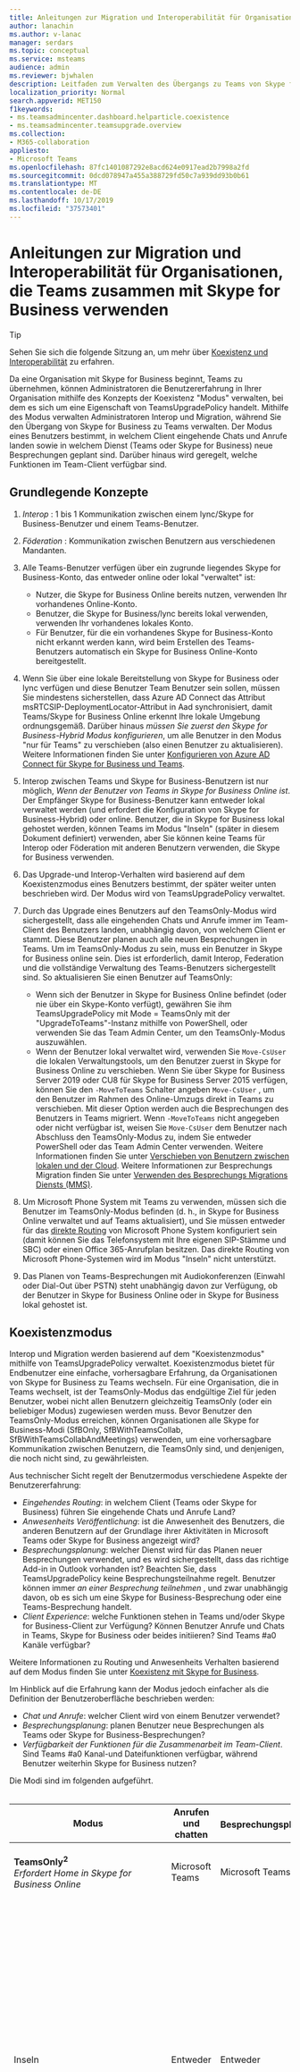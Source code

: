 ```yaml
---
title: Anleitungen zur Migration und Interoperabilität für Organisationen, die Teams zusammen mit Skype for Business verwenden
author: lanachin
ms.author: v-lanac
manager: serdars
ms.topic: conceptual
ms.service: msteams
audience: admin
ms.reviewer: bjwhalen
description: Leitfaden zum Verwalten des Übergangs zu Teams von Skype for Business
localization_priority: Normal
search.appverid: MET150
f1keywords:
- ms.teamsadmincenter.dashboard.helparticle.coexistence
- ms.teamsadmincenter.teamsupgrade.overview
ms.collection:
- M365-collaboration
appliesto:
- Microsoft Teams
ms.openlocfilehash: 87fc1401087292e8acd624e0917ead2b7998a2fd
ms.sourcegitcommit: 0dcd078947a455a388729fd50c7a939dd93b0b61
ms.translationtype: MT
ms.contentlocale: de-DE
ms.lasthandoff: 10/17/2019
ms.locfileid: "37573401"
---
```

# <a name="migration-and-interoperability-guidance-for-organizations-using-teams-together-with-skype-for-business"></a>Anleitungen zur Migration und Interoperabilität für Organisationen, die Teams zusammen mit Skype for Business verwenden

> [!Tip] 
> Sehen Sie sich die folgende Sitzung an, um mehr über [Koexistenz und Interoperabilität](https://aka.ms/teams-upgrade-coexistence-interop) zu erfahren.

Da eine Organisation mit Skype for Business beginnt, Teams zu übernehmen, können Administratoren die Benutzererfahrung in Ihrer Organisation mithilfe des Konzepts der Koexistenz "Modus" verwalten, bei dem es sich um eine Eigenschaft von TeamsUpgradePolicy handelt. Mithilfe des Modus verwalten Administratoren Interop und Migration, während Sie den Übergang von Skype for Business zu Teams verwalten.  Der Modus eines Benutzers bestimmt, in welchem Client eingehende Chats und Anrufe landen sowie in welchem Dienst (Teams oder Skype for Business) neue Besprechungen geplant sind. Darüber hinaus wird geregelt, welche Funktionen im Team-Client verfügbar sind. 


## <a name="fundamental-concepts"></a>Grundlegende Konzepte

1.  *Interop* : 1 bis 1 Kommunikation zwischen einem lync/Skype for Business-Benutzer und einem Teams-Benutzer.

2.  *Föderation* : Kommunikation zwischen Benutzern aus verschiedenen Mandanten.

3.  Alle Teams-Benutzer verfügen über ein zugrunde liegendes Skype for Business-Konto, das entweder online oder lokal "verwaltet" ist:
    - Nutzer, die Skype for Business Online bereits nutzen, verwenden Ihr vorhandenes Online-Konto.
    - Benutzer, die Skype for Business/lync bereits lokal verwenden, verwenden Ihr vorhandenes lokales Konto.
    - Für Benutzer, für die ein vorhandenes Skype for Business-Konto nicht erkannt werden kann, wird beim Erstellen des Teams-Benutzers automatisch ein Skype for Business Online-Konto bereitgestellt.

4.  Wenn Sie über eine lokale Bereitstellung von Skype for Business oder lync verfügen und diese Benutzer Team Benutzer sein sollen, müssen Sie mindestens sicherstellen, dass Azure AD Connect das Attribut msRTCSIP-DeploymentLocator-Attribut in Aad synchronisiert, damit Teams/Skype for Business Online erkennt Ihre lokale Umgebung ordnungsgemäß. Darüber hinaus *müssen Sie zuerst den Skype for Business-Hybrid Modus konfigurieren*, um alle Benutzer in den Modus "nur für Teams" zu verschieben (also einen Benutzer zu aktualisieren). Weitere Informationen finden Sie unter [Konfigurieren von Azure AD Connect für Skype for Business und Teams](https://docs.microsoft.com/en-us/SkypeForBusiness/hybrid/configure-azure-ad-connect).

5.  Interop zwischen Teams und Skype for Business-Benutzern ist nur möglich, *Wenn der Benutzer von Teams in Skype for Business Online ist*. Der Empfänger Skype for Business-Benutzer kann entweder lokal verwaltet werden (und erfordert die Konfiguration von Skype for Business-Hybrid) oder online. Benutzer, die in Skype for Business lokal gehostet werden, können Teams im Modus "Inseln" (später in diesem Dokument definiert) verwenden, aber Sie können keine Teams für Interop oder Föderation mit anderen Benutzern verwenden, die Skype for Business verwenden.  

6.  Das Upgrade-und Interop-Verhalten wird basierend auf dem Koexistenzmodus eines Benutzers bestimmt, der später weiter unten beschrieben wird. Der Modus wird von TeamsUpgradePolicy verwaltet. 

7.  Durch das Upgrade eines Benutzers auf den TeamsOnly-Modus wird sichergestellt, dass alle eingehenden Chats und Anrufe immer im Team-Client des Benutzers landen, unabhängig davon, von welchem Client er stammt. Diese Benutzer planen auch alle neuen Besprechungen in Teams. Um im TeamsOnly-Modus zu sein, muss ein Benutzer in Skype for Business online sein. Dies ist erforderlich, damit Interop, Federation und die vollständige Verwaltung des Teams-Benutzers sichergestellt sind. So aktualisieren Sie einen Benutzer auf TeamsOnly:
    - Wenn sich der Benutzer in Skype for Business Online befindet (oder nie über ein Skype-Konto verfügt), gewähren Sie ihm TeamsUpgradePolicy mit Mode = TeamsOnly mit der "UpgradeToTeams"-Instanz mithilfe von PowerShell, oder verwenden Sie das Team Admin Center, um den TeamsOnly-Modus auszuwählen.
    - Wenn der Benutzer lokal verwaltet wird, verwenden Sie `Move-CsUser` die lokalen Verwaltungstools, um den Benutzer zuerst in Skype for Business Online zu verschieben.  Wenn Sie über Skype for Business Server 2019 oder CU8 für Skype for Business Server 2015 verfügen, können Sie den `-MoveToTeams` Schalter angeben `Move-CsUser` , um den Benutzer im Rahmen des Online-Umzugs direkt in Teams zu verschieben. Mit dieser Option werden auch die Besprechungen des Benutzers in Teams migriert. Wenn `-MoveToTeams` nicht angegeben oder nicht verfügbar ist, weisen Sie `Move-CsUser` dem Benutzer nach Abschluss den TeamsOnly-Modus zu, indem Sie entweder PowerShell oder das Team Admin Center verwenden. Weitere Informationen finden Sie unter [Verschieben von Benutzern zwischen lokalen und der Cloud](https://docs.microsoft.com/skypeforbusiness/hybrid/move-users-between-on-premises-and-cloud).  Weitere Informationen zur Besprechungs Migration finden Sie unter [Verwenden des Besprechungs Migrations Diensts (MMS)](https://docs.microsoft.com/skypeforbusiness/audio-conferencing-in-office-365/setting-up-the-meeting-migration-service-mms).

8.  Um Microsoft Phone System mit Teams zu verwenden, müssen sich die Benutzer im TeamsOnly-Modus befinden (d. h., in Skype for Business Online verwaltet und auf Teams aktualisiert), und Sie müssen entweder für das [direkte Routing](https://techcommunity.microsoft.com/t5/Microsoft-Teams-Blog/Direct-Routing-is-now-Generally-Available/ba-p/210359#M1277) von Microsoft Phone System konfiguriert sein (damit können Sie das Telefonsystem mit Ihre eigenen SIP-Stämme und SBC) oder einen Office 365-Anrufplan besitzen. Das direkte Routing von Microsoft Phone-Systemen wird im Modus "Inseln" nicht unterstützt.    

9.  Das Planen von Teams-Besprechungen mit Audiokonferenzen (Einwahl oder Dial-Out über PSTN) steht unabhängig davon zur Verfügung, ob der Benutzer in Skype for Business Online oder in Skype for Business lokal gehostet ist. 


## <a name="coexistence-modes"></a>Koexistenzmodus

Interop und Migration werden basierend auf dem "Koexistenzmodus" mithilfe von TeamsUpgradePolicy verwaltet. Koexistenzmodus bietet für Endbenutzer eine einfache, vorhersagbare Erfahrung, da Organisationen von Skype for Business zu Teams wechseln. Für eine Organisation, die in Teams wechselt, ist der TeamsOnly-Modus das endgültige Ziel für jeden Benutzer, wobei nicht allen Benutzern gleichzeitig TeamsOnly (oder ein beliebiger Modus) zugewiesen werden muss. Bevor Benutzer den TeamsOnly-Modus erreichen, können Organisationen alle Skype for Business-Modi (SfBOnly, SfBWithTeamsCollab, SfBWithTeamsCollabAndMeetings) verwenden, um eine vorhersagbare Kommunikation zwischen Benutzern, die TeamsOnly sind, und denjenigen, die noch nicht sind, zu gewährleisten.


Aus technischer Sicht regelt der Benutzermodus verschiedene Aspekte der Benutzererfahrung:

- *Eingehendes Routing*: in welchem Client (Teams oder Skype for Business) führen Sie eingehende Chats und Anrufe Land? 
- *Anwesenheits Veröffentlichung*: ist die Anwesenheit des Benutzers, die anderen Benutzern auf der Grundlage ihrer Aktivitäten in Microsoft Teams oder Skype for Business angezeigt wird? 
- *Besprechungsplanung*: welcher Dienst wird für das Planen neuer Besprechungen verwendet, und es wird sichergestellt, dass das richtige Add-in in Outlook vorhanden ist? Beachten Sie, dass TeamsUpgradePolicy keine Besprechungsteilnahme regelt. Benutzer können immer *an einer Besprechung teilnehmen* , und zwar unabhängig davon, ob es sich um eine Skype for Business-Besprechung oder eine Teams-Besprechung handelt.
- *Client Experience*: welche Funktionen stehen in Teams und/oder Skype for Business-Client zur Verfügung? Können Benutzer Anrufe und Chats in Teams, Skype for Business oder beides initiieren? Sind Teams #a0 Kanäle verfügbar?  

Weitere Informationen zu Routing und Anwesenheits Verhalten basierend auf dem Modus finden Sie unter [Koexistenz mit Skype for Business](https://docs.microsoft.com/en-us/MicrosoftTeams/coexistence-chat-calls-presence).

Im Hinblick auf die Erfahrung kann der Modus jedoch einfacher als die Definition der Benutzeroberfläche beschrieben werden:
- *Chat und Anrufe*: welcher Client wird von einem Benutzer verwendet?
- *Besprechungsplanung*: planen Benutzer neue Besprechungen als Teams oder Skype for Business-Besprechungen?
- *Verfügbarkeit der Funktionen für die Zusammenarbeit im Team-Client*. Sind Teams #a0 Kanal-und Dateifunktionen verfügbar, während Benutzer weiterhin Skype for Business nutzen?

Die Modi sind im folgenden aufgeführt.
</br>
</br>

|Modus|Anrufen und chatten|Besprechungsplanung<sup>1</sup>|Teams #a0 Kanäle|Anwendungsfall|
|---|---|---|---|---|
|**TeamsOnly<sup>2</sup>**</br>*Erfordert Home in Skype for Business Online*|Microsoft Teams|Microsoft Teams|Ja|Der endgültige Zustand des Upgrades. Auch die Standardeinstellung für neue Mandanten.|
|Inseln|Entweder|Entweder|Ja|Standardkonfiguration. Ermöglicht einem einzelnen Benutzer die Auswertung beider Clients nebeneinander. Chats und Anrufe können in einem der beiden Clients erfolgen, sodass Benutzer stets beide Clients ausführen müssen. Um eine verwirrende oder rückläufige Skype for Business-Erfahrung zu vermeiden, werden externe (Verbund-) Kommunikationen, PSTN-Sprachdienste und Sprachanwendungen, Office-Integration und verschiedene andere Integrationen weiterhin von Skype for Business gehandhabt.|
|SfBWithTeamsCollabAndMeetings<sup>2</sup>|Skype for Business|Teams|Ja|"Besprechungen zuerst". In erster Linie für lokale Organisationen, um von den Funktionen der Teambesprechung zu profitieren, wenn Sie noch nicht bereit sind, Anrufe in die Cloud zu verschieben.|
|SfBWithTeamsCollab|Skype for Business|Skype for Business|Ja|Alternativer Ausgangspunkt für komplexe Organisationen, die eine strengere administrative Steuerung benötigen.|
|SfBOnly|Skype for Business|Skype for Business|No<sup>3</sup>|Spezielles Szenario für Organisationen mit strengen Anforderungen im Hinblick auf die Datensteuerung. Teams wird nur für die Teilnahme an Besprechungen verwendet, die von anderen Personen geplant wurden.|
||||||

</br>
</br>

**Notizen**

<sup>1</sup> die Möglichkeit, an einer vorhandenen Besprechung teilzunehmen (unabhängig davon, ob Sie in Teams oder in Skype for Business geplant ist), wird nicht vom Modus geregelt. Standardmäßig können Benutzer immer an einer Besprechung teilnehmen, zu der Sie eingeladen wurden.

<sup>2</sup> Wenn Sie einem einzelnen Benutzer entweder TeamsOnly oder SfbWithTeamsCollabAndMeetings zuweisen, werden alle vorhandenen Skype for Business-Besprechungen, die dieser Benutzer für die Zukunft geplant hat, in Teams-Besprechungen umgewandelt. Falls gewünscht, können Sie diese Besprechungen als Skype for Business-Besprechungen belassen, indem Sie entweder angeben `-MigrateMeetingsToTeams $false` , ob Sie TeamsUpgradePolicy gewähren möchten, oder indem Sie das Kontrollkästchen im Team-Administratorportal deaktivieren.   Beachten Sie, dass die Möglichkeit, Besprechungen von Skype for Business in Teams umzuwandeln, nicht verfügbar ist, wenn TeamsUpgradePolicy auf Mandantenebene gewährt wird. 

<sup>3</sup> zurzeit hat Teams nicht die Möglichkeit, die Funktionen Teams und Kanäle zu deaktivieren, sodass dies für jetzt aktiviert bleibt.



## <a name="teamsupgradepolicy-managing-migration-and-co-existence"></a>TeamsUpgradePolicy: Verwalten von Migration und Koexistenz

TeamsUpgradePolicy macht zwei wichtige Eigenschaften verfügbar: Mode und NotifySfbUsers. 
</br>
</br>

|Parameter|Typ|Zulässige Werte</br>(standardmäßig in Kursivschrift)|Beschreibung|
|---|---|---|---|
|Modus|Enumerationswert|*Inseln*</br>TeamsOnly</br>SfBOnly</br>SfBWithTeamsCollab</br>SfBWithTeamsCollabAndMeetings|Gibt den Modus an, in dem der Client ausgeführt werden soll.|
|NotifySfbUsers|Bool|*Falsch* oder wahr|Gibt an, ob ein Banner im Skype for Business-Client angezeigt wird, in dem der Benutzer informiert wird, dass Teams in Kürze Skype for Business ersetzen werden. Dies kann nicht wahr sein, wenn Mode = TeamsOnly.|
|||||

Teams stellt alle relevanten Instanzen von TeamsUpgradePolicy über integrierte, schreibgeschützte Richtlinien bereit. Daher stehen nur Get-und Grant-Cmdlets zur Verfügung. Die integrierten Instanzen sind im folgenden aufgeführt.
</br>
</br>

|Identität |Modus|NotifySfbUsers|
|---|---|---|
|Inseln|Inseln|Falsch|
|IslandsWithNotify|Inseln|Wahr|
|SfBOnly|SfBOnly|Falsch|
|SfBOnlyWithNotify|SfBOnly|Wahr|
|SfBWithTeamsCollab|SfBWithTeamsCollab|Falsch|
|SfBWithTeamsCollabWithNotify|SfBWithTeamsCollab|Wahr|
|SfBWithTeamsCollabAndMeetings|SfBWithTeamsCollabAndMeetings|Falsch|
|SfBWithTeamsCollabAndMeetingsWithNotify|SfBWithTeamsCollabAndMeetings|Wahr|
|UpgradeToTeams|TeamsOnly|Falsch|
|Global</br>*Standard*|Inseln|Falsch|
||||

Diese Richtlinieninstanzen können entweder einzelnen Benutzern oder auf Mandantenebene gewährt werden. Beispiel:
- Wenn Sie einen Benutzer ($SipAddress) auf Teams aktualisieren möchten, gewähren Sie die "UpgradeToTeams"-Instanz:</br>
`Grant-CsTeamsUpgradePolicy -PolicyName UpgradeToTeams -Identity $SipAddress`
- Um den gesamten Mandanten zu aktualisieren, lassen Sie den Parameter Identity aus dem Befehl Grant aus:</br>
`Grant-CsTeamsUpgradePolicy -PolicyName UpgradeToTeams`


## <a name="federation-considerations"></a>Überlegungen zu Föderationen

Föderation von Teams zu einem anderen Benutzer unter Verwendung von Skype for Business setzt voraus, dass der Benutzer von Teams in Skype for Business Online ist.

TeamsUpgradePolicy steuert das Routing für eingehende Federated-Chats und-Anrufe. Das Verhalten des Verbund Routings ist identisch mit den Szenarien für denselben Mandanten, *mit Ausnahme des Modus "Inseln"*.  Wenn sich die Empfänger im Inseln-Modus befinden: 
- Chats und Anrufe, die von Teams initiiert werden, landen im SFB, wenn sich der Empfänger in einem *Federated-Mandanten*befindet.
- Chats und Anrufe, die von Teams initiiert werden, landen in Teams, wenn sich der Empfänger im *gleichen Mandanten*befindet.
- Chats und Anrufe, die vom SFB initiiert werden, landen immer in Skype for Business.

Weitere Informationen finden Sie unter [Koexistenz mit Skype for Business](https://docs.microsoft.com/en-us/MicrosoftTeams/coexistence-chat-calls-presence).

## <a name="the-teams-client-user-experience-when-using-sfb-modes"></a>Benutzerfreundlichkeit des Teams-Clients bei Verwendung der SFB-Modi
Wenn sich ein Nutzer in einem der Skype for Business-Modi (SfBOnly, SfBWithTeamsCollab, SfBWithTeamsCollabAndMeetings) befindet, werden alle eingehenden Chats und Anrufe an den Skype for Business-Client des Benutzers weitergeleitet. Um die Verwirrung des Endbenutzers zu vermeiden und die ordnungsgemäße Weiterleitung zu gewährleisten, werden Anruf-und Chatfunktionen im Teams-Client automatisch deaktiviert, wenn sich ein Benutzer in einem der Skype for Business-Modi befindet. Ebenso wird die Terminplanung in Teams automatisch deaktiviert, wenn sich Benutzer im SfBOnly-oder SfBWithTeamsCollab-Modus befinden, und automatisch aktiviert, wenn sich ein Benutzer im SfBWithTeamsCollabAndMeetings-Modus befindet. Ausführliche Informationen finden Sie unter [Teams-Clientumgebung und Konformität mit Koexistenzmodus](https://docs.microsoft.com/en-us/MicrosoftTeams/teams-client-experience-and-conformance-to-coexistence-modes).

> [!Note] 
> - Vor der Bereitstellung der automatischen Erzwingung von Teams und Kanälen Verhalten sich der SfbOnly-und der SfBWithTeamsCollab-Modus identisch.


## <a name="detailed-mode-descriptions"></a>Beschreibungen des detaillierten Modus
</br>
</br>

|Modus|Erklärung|
|---|---|
|**Inseln**</br>Standard|Ein Benutzer führt sowohl Skype for Business als auch Teams nebeneinander aus. Dieser Nutzer:</br><ul><li>Kann Chats und VoIP-Anrufe in Skype for Business-oder Microsoft Teams-Client initiieren. Hinweis: Benutzer mit Skype for Business, die sich lokal vernetzen, können unabhängig vom Modus des Empfängers nicht aus Teams initiieren, um einen anderen Skype for Business-Benutzer zu erreichen.<li>Empfängt Chats #a0 VoIP-Anrufe, die in Skype for Business von einem anderen Nutzer in seinem Skype for Business-Client initiiert wurden.<li>Empfängt Chats #a0 VoIP-Anrufe, die in Teams von einem anderen Benutzer in seinem Team-Client initiiert wurden, wenn Sie sich im *gleichen Mandanten*befinden.<li>Empfängt Chats #a0 VoIP-Anrufe, die in Teams von einem anderen Benutzer in Ihrem Skype for Business-Client initiiert wurden, wenn Sie sich in einem *Federated*-Mandanten befinden. <li>Hat die PSTN-Funktionalität wie nachstehend beschrieben:<ul><li>Wenn der Benutzer in Skype for Business lokal beheimatet ist und Enterprise-VoIP hat, werden PSTN-Anrufe immer in Skype for Business initiiert und empfangen.<li>Wenn sich der Benutzer in Skype for Business Online befindet und über ein Microsoft Phone System verfügt, initiiert und empfängt der Benutzer immer PSTN-Anrufe in Skype for Business:<ul><li>Dies geschieht unabhängig davon, ob der Benutzer über einen Microsoft-Anrufplan verfügt oder eine Verbindung mit dem PSTN-Netzwerk über eine Skype for Business Cloud Connector Edition oder eine lokale Bereitstellung von Skype for Business Server (Hybrid-VoIP) herstellt.<li>**Hinweis: Microsoft Teams Phone System Direct Routing wird im Modus "Inseln" nicht unterstützt.**</ul></ul><li>Empfängt Microsoft-Anrufwarteschlangen und automatische Telefonzentralen-Anrufe in Skype for Business.<li>Sie können Besprechungen in Teams oder Skype for Business planen (und beide Plug-ins werden standardmäßig angezeigt).<li>Kann an einer Skype for Business-oder Teams-Besprechung teilnehmen die Besprechung wird im jeweiligen Client geöffnet.</ul>|
|**SfBOnly**|Ein Benutzer führt nur Skype for Business aus. Dieser Nutzer:</br><ul><li>Kann Chats und Anrufe nur über Skype for Business initiieren.<li>Empfängt alle Chats/Anrufe in Ihrem Skype for Business-Client, unabhängig davon, wo Sie initiiert wurden, es sei denn, der Initiator ist ein Team Nutzer, in dem Skype for Business lokal gehostet wird. *Kann nur Skype for Business-Besprechungen planen, kann aber an Skype for Business-oder Teams-Besprechungen teilnehmen. <li> </br> *Die Verwendung des Modus "Inseln" mit lokalen Benutzern wird in Verbindung mit anderen Benutzern im SfBOnly-Modus nicht empfohlen. Wenn ein Benutzer von Teams, in dem Skype for Business lokal gehostet wird, einen Anruf oder einen Chat mit einem SfBOnly-Nutzer initiiert, ist der SfBOnly-Nutzer nicht erreichbar und erhält eine verpasste Chat-/Anruf-e-Mail. *|
|**SfBWithTeamsCollab**|Ein Benutzer führt sowohl Skype for Business als auch Teams nebeneinander aus. Dieser Nutzer:</br><ul><li>Hat die Funktionalität eines Benutzers im SfBOnly-Modus.<li>Hat Teams nur für Gruppenzusammenarbeit (Kanäle) aktiviert; Chat/Anruf-und Besprechungsplanung sind deaktiviert.</ul>|
|**SfBWithTeamsCollab</br>AndMeetings**|Ein Benutzer führt sowohl Skype for Business als auch Teams nebeneinander aus. Dieser Nutzer:<ul><li>Hat die Chat-und Anruffunktion des Benutzers im SfBOnly-Modus.<li>Verfügt über Teams, die für die Gruppenzusammenarbeit aktiviert sind (Kanäle – umfasst Kanal Unterhaltungen); Chat und Anrufe sind deaktiviert.<li>Kann nur Teambesprechungen planen, kann aber an Skype for Business-oder Teams-Besprechungen teilnehmen.</ul>|
|**TeamsOnly**</br>(erfordert SFB Online-Startseite)|Ein Benutzer führt nur Teams aus. Dieser Nutzer:<ul><li>Empfängt alle Chats und Anrufe in Ihrem Teams-Client, unabhängig davon, wo Sie initiiert wurden.<li>Kann Chats und Anrufe nur von Teams aus initiieren.<li>Sie können Besprechungen nur in Teams planen, aber Sie können an Skype for Business-oder Teams-Besprechungen teilnehmen.<li>Skype for Business-IP-Telefone weiterhin nutzen können.<br><br>*Die Verwendung des TeamsOnly-Modus in Kombination mit anderen Benutzern im Modus "Inseln" wird erst empfohlen, wenn die Einführung von Teams gesättigt ist, d. h. alle Benutzer im Modus "Inseln" aktiv die Teams und Skype for Business-Clients verwenden und überwachen. Wenn ein TeamsOnly-Benutzer einen Anruf oder Chat mit einem Nutzer der Inselgruppe initiiert, landet dieser Anruf oder Chat im Team-Client der Inseln des Benutzers. Wenn der Benutzer der Inseln keine Teams verwendet oder überwacht, wird dieser Benutzer als offline angezeigt und ist vom TeamsOnly-Benutzer nicht erreichbar.*</ul> |
|||




## <a name="related-topics"></a>Verwandte Themen

[Koexistenz mit Skype for Business](https://docs.microsoft.com/en-us/microsoftteams/coexistence-chat-calls-presence)

[Führt Kundenerfahrung und Konformität mit Koexistenzmodi zusammen](https://docs.microsoft.com/en-us/MicrosoftTeams/teams-client-experience-and-conformance-to-coexistence-modes)

[Get-CsTeamsUpgradePolicy](https://docs.microsoft.com/powershell/module/skype/get-csteamsupgradepolicy?view=skype-ps)

[Grant-CsTeamsUpgradePolicy](https://docs.microsoft.com/powershell/module/skype/grant-csteamsupgradepolicy?view=skype-ps)

[Get-CsTeamsUpgradeConfiguration](https://docs.microsoft.com/powershell/module/skype/get-csteamsupgradeconfiguration?view=skype-ps)

[Set-CsTeamsUpgradeConfiguration](https://docs.microsoft.com/powershell/module/skype/set-csteamsupgradeconfiguration?view=skype-ps)

[Verwenden des Besprechungs Migrations Diensts (MMS)](https://docs.microsoft.com/skypeforbusiness/audio-conferencing-in-office-365/setting-up-the-meeting-migration-service-mms)

